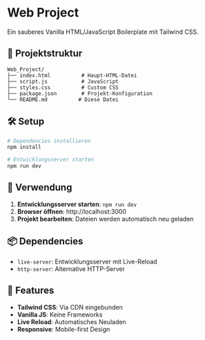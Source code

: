 # Web Project

Ein sauberes Vanilla HTML/JavaScript Boilerplate mit Tailwind CSS.

## 📁 Projektstruktur

```
Web_Project/
├── index.html          # Haupt-HTML-Datei
├── script.js           # JavaScript
├── styles.css          # Custom CSS
├── package.json        # Projekt-Konfiguration
└── README.md          # Diese Datei
```

## 🛠️ Setup

```bash
# Dependencies installieren
npm install

# Entwicklungsserver starten
npm run dev
```

## 🚀 Verwendung

1. **Entwicklungsserver starten**: `npm run dev`
2. **Browser öffnen**: http://localhost:3000
3. **Projekt bearbeiten**: Dateien werden automatisch neu geladen

## 📦 Dependencies

- `live-server`: Entwicklungsserver mit Live-Reload
- `http-server`: Alternative HTTP-Server

## 🎨 Features

- **Tailwind CSS**: Via CDN eingebunden
- **Vanilla JS**: Keine Frameworks
- **Live Reload**: Automatisches Neuladen
- **Responsive**: Mobile-first Design
